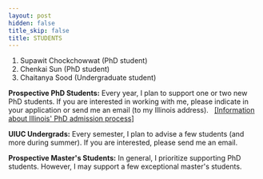 ```yaml
---
layout: post
hidden: false
title_skip: false
title: STUDENTS
---
```



1. Supawit Chockchowwat (PhD student)
1. Chenkai Sun (PhD student)
1. Chaitanya Sood (Undergraduate student)


**Prospective PhD Students:** Every year, I plan to support one or two new PhD students.
If you are interested in working with me, please indicate in your application or 
send me an email (to my Illinois address).
&nbsp;
[[Information about Illinois' PhD admission process]](/2020/08/23/illinois-phd-admission/)

**UIUC Undergrads:** Every semester, I plan to advise a few students (and more during summer). 
If you are interested, please send me an email.

**Prospective Master's Students:** 
In general, I prioritize supporting PhD students. 
However, I may support a few exceptional master's students.
